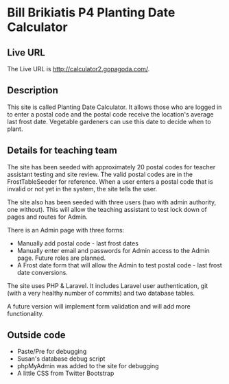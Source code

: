 # Bill Brikiatis P4 Planting Date Calculator

## Live URL
The Live URL is <http://calculator2.gopagoda.com/>.

## Description
This site is called Planting Date Calculator. It allows those who are logged in to enter a postal code and the postal code receive the location's average last frost date. Vegetable gardeners can use this date to decide when to plant.

## Details for teaching team
The site has been seeded with approximately 20 postal codes for teacher assistant testing and site review. The valid postal codes are in the FrostTableSeeder for reference. When a user enters a postal code that is invalid or not yet in the system, the site tells the user.

The site also has been seeded with three users (two with admin authority, one without). This will allow the teaching assistant to test lock down of pages and routes for Admin.

There is an Admin page with three forms:
* Manually add postal code - last frost dates
* Manually enter email and passwords for Admin access to the Admin page. Future roles are planned.
* A Frost date form that will allow the Admin to test postal code - last frost date conversions.

The site uses PHP & Laravel. It includes Laravel user authentication, git (with a very healthy number of commits) and two database tables.

A future version will implement form validation and will add more functionality.

## Outside code
* Paste/Pre for debugging
* Susan's database debug script
* phpMyAdmin was added to the site for debugging
* A little CSS from Twitter Bootstrap


